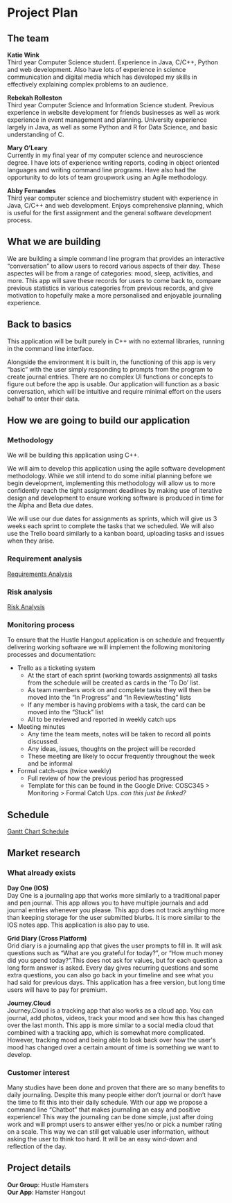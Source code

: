 # Project Plan

## The team
**Katie Wink**\
Third year Computer Science student. Experience in Java, C/C++, Python and web development. Also have lots of experience in science communication and digital media which has developed my skills in effectively explaining complex problems to an audience. 

**Rebekah Rolleston**\
Third year Computer Science and Information Science student. Previous experience in website development for friends businesses as well as work experience in event management and planning. University experience largely in Java, as well as some Python and R for Data Science, and basic understanding of C.

**Mary O’Leary**\
Currently in my final year of my computer science and neuroscience degree. I have lots of experience writing reports, coding in object oriented languages and writing command line programs. Have also had the opportunity to do lots of team groupwork using an Agile methodology. 

**Abby Fernandes**\
Third year computer science and biochemistry student with experience in Java, C/C++ and web development. Enjoys comprehensive planning, which is useful for the first assignment and the general software development process. 

## What we are building
We are building a simple command line program that provides an interactive “conversation” to allow users to record various aspects of their day. These aspectes will be from a range of categories: mood, sleep, activities, and more. This app will save these records for users to come back to, compare previous statistics in various categories from previous records, and give motivation to hopefully make a more personalised and enjoyable journaling experience.

## Back to basics
This application will be built purely in C++ with no external libraries, running in the command line interface.

Alongside the environment it is built in, the functioning of this app is very “basic” with the user simply responding to prompts from the program to create journal entries. There are no complex UI functions or concepts to figure out before the app is usable. Our application will function as a basic conversation, which will be intuitive and require minimal effort on the users behalf to enter their data. 

## How we are going to build our application
### Methodology
We will be building this application using C++.

We will aim to develop this application using the agile software development methodology. While we still intend to do some initial planning before we begin development, implementing this methodology will allow us to more confidently reach the tight assignment deadlines by making use of iterative design and development to ensure working software is produced in time for the Alpha and Beta due dates.

We will use our due dates for assignments as sprints, which will give us 3 weeks each sprint to complete the tasks that we scheduled. We will also use the Trello board similarly to a kanban board, uploading tasks and issues when they arise.

### Requirement analysis
[Requirements Analysis](Requirements%20and%20use%20cases%20-%20Version%202.pdf)

### Risk analysis
[Risk Analysis](Risk%20analysis.pdf)

### Monitoring process
To ensure that the Hustle Hangout application is on schedule and frequently delivering working software we will implement the following monitoring processes and documentation:
- Trello as a ticketing system
  - At the start of each sprint (working towards assignments) all tasks from the schedule will be created as cards in the ‘To Do’ list.
  - As team members work on and complete tasks they will then be  moved into the “In Progress” and “In Review/testing” lists
  - If any member is having problems with a task, the card can be moved into the “Stuck” list
  - All to be reviewed and reported in weekly catch ups
- Meeting minutes
  - Any time the team meets, notes will be taken to record all points discussed.
  - Any ideas, issues, thoughts on the project will be recorded
  - These meeting are likely to occur frequently throughout the week and be informal
- Formal catch-ups (twice weekly)
  - Full review of how the previous period has progressed
  - Template for this can be found in the Google Drive: COSC345 > Monitoring > Formal Catch Ups. *can this just be linked?*

## Schedule
[Gantt Chart Schedule](COSC345-Gantt-Chart.pdf)

## Market research
### What already exists
**Day One (IOS)**\
Day One is a journaling app that works more similarly to a traditional paper and pen journal. This app allows you to have multiple journals and add journal entries whenever you please. This app does not track anything more than keeping storage for the user submitted blurbs. It is more similar to the IOS notes app. This application is also pay to use. 

**Grid Diary (Cross Platform)**\
Grid diary is a journaling app that gives the user prompts to fill in. It will ask questions such as “What are you grateful for today?”, or “How much money did you spend today?”.This does not ask for values, but for each question a long form answer is asked. Every day gives recurring questions and some extra questions, you can also go back in your timeline and see what you had said for previous days. This application has a free version, but long time users will have to pay for premium.

**Journey.Cloud**\
Journey.Cloud is a tracking app that also works as a cloud app. You can journal, add photos, videos, track your mood and see how this has changed over the last month. This app is more similar to a social media cloud that combined with a tracking app, which is somewhat more complicated. However, tracking mood and being able to look back over how the user's mood has changed over a certain amount of time is something we want to develop. 

### Customer interest
Many studies have been done and proven that there are so many benefits to daily journaling. Despite this many people either don’t journal or don’t have the time to fit this into their daily schedule. With our app we propose a command line “Chatbot” that makes journaling an easy and positive experience! This way the journaling can be done simple, just after doing work and will prompt users to answer either yes/no or pick a number rating on a scale. This way we can still get valuable user information, without asking the user to think too hard. It will be an easy wind-down and reflection of the day. 

## Project details
**Our Group**: Hustle Hamsters\
**Our App**: Hamster Hangout
